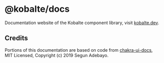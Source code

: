 # @kobalte/docs

Documentation website of the Kobalte component library, visit [kobalte.dev](https://kobalte.dev/).

## Credits

Portions of this documentation are based on code from [chakra-ui-docs](https://github.com/chakra-ui/chakra-ui-docs), MIT Licensed, Copyright (c) 2019 Segun Adebayo.
